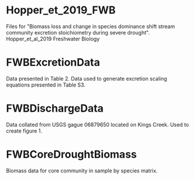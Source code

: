 # Hopper_et_2019_FWB

Files for  "Biomass loss and change in species dominance shift stream community excretion stoichiometry during severe drought". Hopper_et_al_2019 Freshwater Biology

# FWBExcretionData
Data presented in Table 2. 
Data used to generate excretion scaling equations presented in Table S3. 

# FWBDischargeData
Data collated from USGS gague 06879650 located on Kings Creek. Used to create figure 1.


# FWBCoreDroughtBiomass
Biomass data for core community in sample by species matrix.
